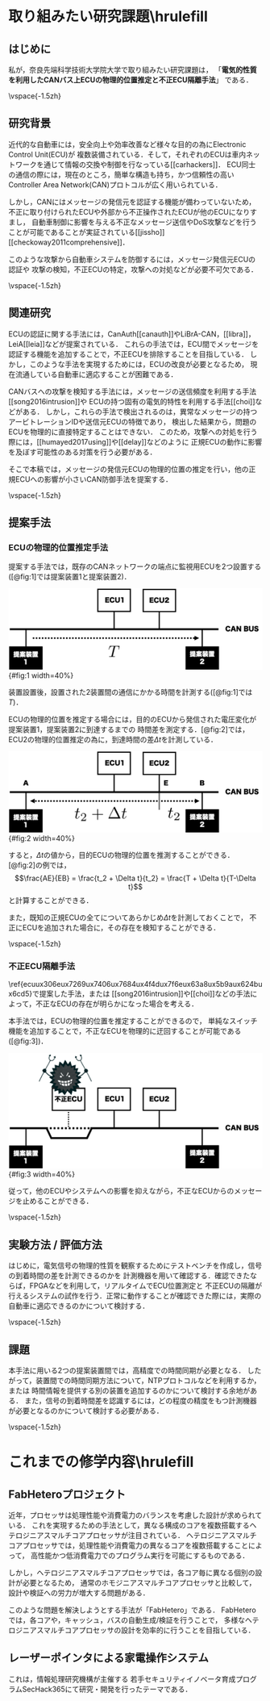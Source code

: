# 取り組みたい研究課題\hrulefill

## はじめに

私が，奈良先端科学技術大学院大学で取り組みたい研究課題は，
「**電気的性質を利用したCANバス上ECUの物理的位置推定と不正ECU隔離手法**」
である．

\vspace{-1.5zh}

## 研究背景

近代的な自動車には，安全向上や効率改善など様々な目的の為にElectronic Control Unit(ECU)が
複数装備されている．そして，それぞれのECUは車内ネットワークを通じて情報の交換や制御を行なっている[[carhackers]]．
ECU同士の通信の際には，現在のところ，簡単な構造も持ち，かつ信頼性の高いController Area Network(CAN)プロトコルが広く用いられている．

しかし，CANにはメッセージの発信元を認証する機能が備わっていないため，
不正に取り付けられたECUや外部から不正操作されたECUが他のECUになりすまし，
自動車制御に影響を与える不正なメッセージ送信やDoS攻撃などを行うことが可能であることが実証されている[[jissho]][[checkoway2011comprehensive]]．

このような攻撃から自動車システムを防御するには，メッセージ発信元ECUの認証や
攻撃の検知，不正ECUの特定，攻撃への対処などが必要不可欠である．

\vspace{-1.5zh}

## 関連研究

ECUの認証に関する手法には，CanAuth[[canauth]]やLiBrA-CAN，[[libra]]，LeiA[[leia]]などが提案されている．
これらの手法では，ECU間でメッセージを認証する機能を追加することで，不正ECUを排除することを目指している．
しかし，このような手法を実現するためには，ECUの改良が必要となるため，
現在流通している自動車に適応することが困難である．

CANバスへの攻撃を検知する手法には，メッセージの送信頻度を利用する手法[[song2016intrusion]]や
ECUの持つ固有の電気的特性を利用する手法[[choi]]などがある．
しかし，これらの手法で検出されるのは，異常なメッセージの持つアービトレーションIDや送信元ECUの特徴であり，
検出した結果から，問題のECUを物理的に直接特定することはできない．
このため，攻撃への対処を行う際には，[[humayed2017using]]や[[delay]]などのように
正規ECUの動作に影響を及ぼす可能性のある対策を行う必要がある．

そこで本稿では，メッセージの発信元ECUの物理的位置の推定を行い，他の正規ECUへの影響が小さいCAN防御手法を提案する．

\vspace{-1.5zh}

## 提案手法

### ECUの物理的位置推定手法

提案する手法では，既存のCANネットワークの端点に監視用ECUを2つ設置する([@fig:1]では提案装置1と提案装置2)．

![監視用ECUの設置](img/1.png){#fig:1 width=40%}

装置設置後，設置された2装置間の通信にかかる時間を計測する([@fig:1]では$T$)．

ECUの物理的位置を推定する場合には，目的のECUから発信された電圧変化が提案装置1，提案装置2に到達するまでの
時間差を測定する．[@fig:2]では，ECU2の物理的位置推定の為に，到達時間の差$\Delta t$を計測している．

![信号が到達するまでの時間差の測定](img/2.png){#fig:2 width=40%}

すると，$\Delta t$の値から，目的ECUの物理的位置を推測することができる．
[@fig:2]の例では，$$\frac{AE}{EB} = \frac{t_2 + \Delta t}{t_2} = \frac{T + \Delta t}{T-\Delta t}$$
と計算することができる．

また，既知の正規ECUの全てについてあらかじめ$\Delta t$を計測しておくことで，
不正にECUを追加された場合に，その存在を検知することができる．

\vspace{-1.5zh}

### 不正ECU隔離手法

\ref{ecuux306eux7269ux7406ux7684ux4f4dux7f6eux63a8ux5b9aux624bux6cd5}で提案した手法，または
[[song2016intrusion]]や[[choi]]などの手法によって，不正なECUの存在が明らかになった場合を考える．

本手法では，ECUの物理的位置を推定することができるので，
単純なスイッチ機能を追加することで，不正なECUを物理的に迂回することが可能である([@fig:3])．

![不正なECUの迂回](img/3.png){#fig:3 width=40%}

従って，他のECUやシステムへの影響を抑えながら，不正なECUからのメッセージを止めることができる．

\vspace{-1.5zh}

## 実験方法 / 評価方法

はじめに，電気信号の物理的性質を観察するためにテストベンチを作成し，信号の到着時間の差を計測できるのかを
計測機器を用いて確認する．確認できたならば，FPGAなどを利用して，リアルタイムでECU位置測定と
不正ECUの隔離が行えるシステムの試作を行う．正常に動作することが確認できた際には，実際の自動車に適応できるのかについて検討する．

\vspace{-1.5zh}

## 課題

本手法に用いる2つの提案装置間では，高精度での時間同期が必要となる．
したがって，装置間での時間同期方法について，NTPプロトコルなどを利用するか，または
時間情報を提供する別の装置を追加するのかについて検討する余地がある．
また，信号の到着時間差を認識するには，どの程度の精度をもつ計測機器が必要となるのかについて検討する必要がある．

\vspace{-1.5zh}

# これまでの修学内容\hrulefill

## FabHeteroプロジェクト

近年，プロセッサは処理性能や消費電力のバランスを考慮した設計が求められている．
これを実現するための手法として，異なる構成のコアを複数搭載するヘテロジニアスマルチコアプロセッサが注目されている．
ヘテロジニアスマルチコアプロセッサでは，処理性能や消費電力の異なるコアを複数搭載することによって，
高性能かつ低消費電力でのプログラム実行を可能にするものである．

しかし，ヘテロジニアスマルチコアプロセッサでは，各コア毎に異なる個別の設計が必要となるため，
通常のホモジニアスマルチコアプロセッサと比較して，設計や検証への労力が増大する問題がある．

このような問題を解決しようとする手法が「FabHetero」である．
FabHeteroでは，各コアや，キャッシュ，バスの自動生成/検証を行うことで，
多様なヘテロジニアスマルチコアプロセッサの設計を効率的に行うことを目指している．

## レーザーポインタによる家電操作システム
これは，情報処理研究機構が主催する
若手セキュリティイノベータ育成プログラムSecHack365にて研究・開発を行ったテーマである．

